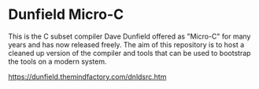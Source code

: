 # Dunfield Micro-C

This is the C subset compiler Dave Dunfield offered as "Micro-C" for many
years and has now released freely. The aim of this repository is to host
a cleaned up version of the compiler and tools that can be used to bootstrap
the tools on a modern system.

https://dunfield.themindfactory.com/dnldsrc.htm

